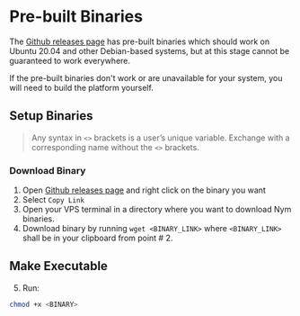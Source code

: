 # Pre-built Binaries

The [Github releases page](https://github.com/nymtech/nym/releases) has pre-built binaries which should work on Ubuntu 20.04 and other Debian-based systems, but at this stage cannot be guaranteed to work everywhere.

If the pre-built binaries don't work or are unavailable for your system, you will need to build the platform yourself.

## Setup Binaries

> Any syntax in `<>` brackets is a user’s unique variable. Exchange with a corresponding name without the `<>` brackets.

### Download Binary

1. Open [Github releases page](https://github.com/nymtech/nym/releases) and right click on the binary you want
2. Select `Copy Link`
3. Open your VPS terminal in a directory where you want to download Nym binaries.
4. Download binary by running `wget <BINARY_LINK>` where `<BINARY_LINK>` shall be in your clipboard from point \# 2.

## Make Executable

5. Run:
```sh
chmod +x <BINARY>
```

